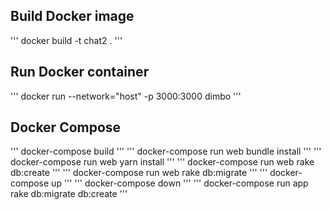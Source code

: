 ## Build Docker image

''' docker build -t chat2 . '''

## Run Docker container

''' docker run  --network="host" -p 3000:3000 dimbo '''

## Docker Compose

''' docker-compose build '''
''' docker-compose run web bundle install '''
''' docker-compose run web yarn install '''
''' docker-compose run web rake db:create '''
''' docker-compose run web rake db:migrate '''
''' docker-compose up '''
''' docker-compose down '''
''' docker-compose run app rake db:migrate db:create '''